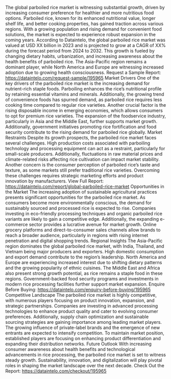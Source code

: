 The global parboiled rice market is witnessing substantial growth, driven by increasing consumer preference for healthier and more nutritious food options. Parboiled rice, known for its enhanced nutritional value, longer shelf life, and better cooking properties, has gained traction across various regions. With a growing population and rising demand for convenient food solutions, the market is expected to experience robust expansion in the coming years.
According to Dataintelo, the global parboiled rice market was valued at USD XX billion in 2023 and is projected to grow at a CAGR of XX% during the forecast period from 2024 to 2032. This growth is fueled by changing dietary habits, urbanization, and increasing awareness about the health benefits of parboiled rice. The Asia-Pacific region remains a dominant player, while North America and Europe are witnessing increased adoption due to growing health consciousness.
Request a Sample Report: https://dataintelo.com/request-sample/195965
Market Drivers
One of the key drivers of the parboiled rice market is the increasing demand for nutrient-rich staple foods. Parboiling enhances the rice’s nutritional profile by retaining essential vitamins and minerals. Additionally, the growing trend of convenience foods has spurred demand, as parboiled rice requires less cooking time compared to regular rice varieties.
Another crucial factor is the rising disposable income in emerging economies, which allows consumers to opt for premium rice varieties. The expansion of the foodservice industry, particularly in Asia and the Middle East, further supports market growth. Additionally, government initiatives promoting rice fortification and food security contribute to the rising demand for parboiled rice globally.
Market Restraints
Despite its growth prospects, the parboiled rice market faces several challenges. High production costs associated with parboiling technology and processing equipment can act as a restraint, particularly for small-scale producers. Additionally, fluctuations in raw material prices and climate-related risks affecting rice cultivation can impact market stability.
Another concern is the consumer perception of parboiled rice’s taste and texture, as some markets still prefer traditional rice varieties. Overcoming these challenges requires strategic marketing efforts and product innovation by manufacturers.
View Full Report: https://dataintelo.com/report/global-parboiled-rice-market
Opportunities in the Market
The increasing adoption of sustainable agricultural practices presents significant opportunities for the parboiled rice market. As consumers become more environmentally conscious, the demand for sustainably sourced and processed rice is expected to rise. Companies investing in eco-friendly processing techniques and organic parboiled rice variants are likely to gain a competitive edge.
Additionally, the expanding e-commerce sector provides a lucrative avenue for market growth. Online grocery platforms and direct-to-consumer sales channels allow brands to reach a broader audience, particularly in regions with rising internet penetration and digital shopping trends.
Regional Insights
The Asia-Pacific region dominates the global parboiled rice market, with India, Thailand, and Vietnam being major producers and exporters. High domestic consumption and export demand contribute to the region’s leadership. North America and Europe are experiencing increased interest due to shifting dietary patterns and the growing popularity of ethnic cuisines.
The Middle East and Africa also present strong growth potential, as rice remains a staple food in these regions. Government-backed food security programs and investments in modern rice processing facilities further support market expansion.
Enquire Before Buying: https://dataintelo.com/enquiry-before-buying/195965
Competitive Landscape
The parboiled rice market is highly competitive, with numerous players focusing on product innovation, expansion, and strategic partnerships. Companies are investing in advanced processing technologies to enhance product quality and cater to evolving consumer preferences. Additionally, supply chain optimization and sustainable sourcing strategies are gaining importance among leading market players.
The growing influence of private-label brands and the emergence of new entrants are expected to intensify competition. To maintain market position, established players are focusing on enhancing product differentiation and expanding their distribution networks.
Future Outlook
With increasing consumer awareness about health benefits and technological advancements in rice processing, the parboiled rice market is set to witness steady growth. Sustainability, innovation, and digitalization will play pivotal roles in shaping the market landscape over the next decade.
Check Out the Report: https://dataintelo.com/checkout/195965
